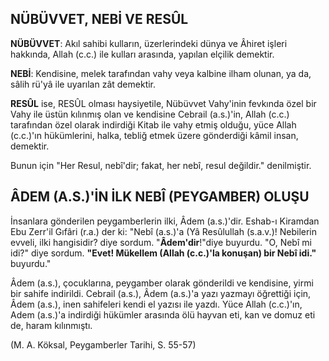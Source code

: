 ## NÜBÜVVET, NEBİ VE RESÛL

**NÜBÜVVET**: Akıl sahibi kulların, üzerlerinde­ki dünya ve Âhiret işleri hakkında, Allah (c.c.) ile kulları arasında, yapılan elçilik demektir.

**NEBİ**: Kendisine, melek tarafından vahy veya kalbine ilham olunan, ya da, sâlih rü'yâ ile uyarı­lan zât demektir.

**RESÛL** ise, RESÛL olması haysiyetile, Nübüv­vet Vahy'inin fevkında özel bir Vahy ile üstün kı­lınmış olan ve kendisine Cebrail (a.s.)'in, Allah (c.c.) tarafından özel olarak indirdiği Kitab ile vahy etmiş olduğu, yüce Allah (c.c.)'ın hükümleri­ni, halka, tebliğ etmek üzere gönderdiği kâmil in­san, demektir.

Bunun için "Her Resul, nebî'dir; fakat, her nebî, resul değildir." denilmiştir.

## ÂDEM (A.S.)'İN İLK NEBÎ (PEYGAMBER) OLUŞU

İnsanlara gönderilen peygamberlerin ilki, Âdem (a.s.)'dir. Eshab-ı Kiramdan Ebu Zerr'il Gıfâri (r.a.) der ki: "Nebî (a.s.)'a (Yâ Resûlullah (s.a.v.)! Nebilerin evveli, ilki hangisidir? diye sor­dum. "**Âdem'dir**!"diye buyurdu. "O, Nebî mi idi?" diye sordum. **"Evet! Mükellem (Allah (c.c.)'la ko­nuşan) bir Nebî idi."** buyurdu."

Âdem (a.s.), çocuklarına, peygamber olarak gönderildi ve kendisine, yirmi bir sahife indirildi. Cebrail (a.s.), Âdem (a.s.)'a yazı yazmayı öğrettiği için, Âdem (a.s.), inen sahifeleri kendi el yazısı ile yazdı. Yüce Allah (c.c.)'ın, Adem (a.s.)'a indirdiği hükümler arasında ölü hayvan eti, kan ve domuz eti de, haram kılınmıştı.

(M. A. Köksal, Peygamberler Tarihi, S. 55-57)
